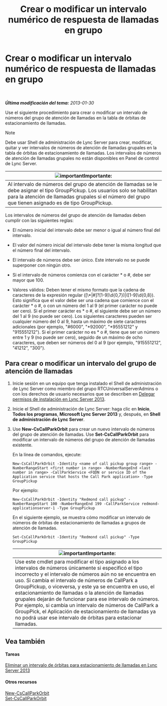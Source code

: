 ﻿---
title: Crear o modificar un intervalo numérico de respuesta de llamadas en grupo
TOCTitle: Crear o modificar un intervalo numérico de respuesta de llamadas en grupo
ms:assetid: 4b442b98-df6b-4e50-8254-b3be9cde21dd
ms:mtpsurl: https://technet.microsoft.com/es-es/library/JJ945627(v=OCS.15)
ms:contentKeyID: 52061682
ms.date: 01/07/2017
mtps_version: v=OCS.15
ms.translationtype: HT
---

# Crear o modificar un intervalo numérico de respuesta de llamadas en grupo

 

_**Última modificación del tema:** 2013-01-30_

Use el siguiente procedimiento para crear o modificar un intervalo de números del grupo de atención de llamadas en la tabla de órbitas de estacionamiento de llamadas.


> [!NOTE]
> Debe usar Shell de administración de Lync Server para crear, modificar, quitar y ver intervalos de números de atención de llamadas grupales en la tabla de órbitas de estacionamiento de llamadas. Los intervalos de números de atención de llamadas grupales no están disponibles en Panel de control de Lync Server.



<table>
<thead>
<tr class="header">
<th><img src="images/Gg425917.important(OCS.15).gif" title="important" alt="important" />Importante:</th>
</tr>
</thead>
<tbody>
<tr class="odd">
<td>Al intervalo de números del grupo de atención de llamadas se le debe asignar el tipo GroupPickup. Los usuarios solo se habilitan para la atención de llamadas grupales si el número del grupo que tienen asignado es de tipo GroupPickup.</td>
</tr>
</tbody>
</table>


Los intervalos de números del grupo de atención de llamadas deben cumplir con las siguientes reglas:

  - El número inicial del intervalo debe ser menor o igual al número final del intervalo.

  - El valor del número inicial del intervalo debe tener la misma longitud que el número final del intervalo.

  - El intervalo de números debe ser único. Este intervalo no se puede superponer con ningún otro.

  - Si el intervalo de números comienza con el carácter \* o \#, debe ser mayor que 100.

  - Valores válidos: Deben tener el mismo formato que la cadena de caracteres de la expresión regular (\[\\\*|\#\]?\[1-9\]\\d{0,7})|(\[1-9\]\\d{0,8}). Esto significa que el valor debe ser una cadena que comience con el carácter \* o \#, o con un número del 1 al 9 (el primer carácter no puede ser cero). Si el primer carácter es \* o \#, el siguiente debe ser un número del 1 al 9 (no puede ser cero). Los siguientes caracteres pueden ser cualquier número del 0 al 9, hasta un máximo de siete caracteres adicionales (por ejemplo, "\#6000", "\*92000", "\*95551212" y "915551212"). Si el primer carácter no es \* o \#, tiene que ser un número entre 1 y 9 (no puede ser cero), seguido de un máximo de ocho caracteres, que deben ser números del 0 al 9 (por ejemplo, "915551212", "41212", "300").

## Para crear o modificar un intervalo del grupo de atención de llamadas

1.  Inicie sesión en un equipo que tenga instalado el Shell de administración de Lync Server como miembro del grupo RTCUniversalServerAdmins o con los derechos de usuario necesarios que se describen en [Delegar permisos de instalación en Lync Server 2013](lync-server-2013-delegate-setup-permissions.md).

2.  Inicie el Shell de administración de Lync Server: haga clic en **Inicio**, **Todos los programas**, **Microsoft Lync Server 2013** y, después, en **Shell de administración de Lync Server**.

3.  Use **New-CsCallParkOrbit** para crear un nuevo intervalo de números del grupo de atención de llamadas. Use **Set-CsCallParkOrbit** para modificar un intervalo de números del grupo de atención de llamadas existente.
    
    En la línea de comandos, ejecute:
    
        New-CsCallParkOrbit -Identity <name of call pickup group range> -NumberRangeStart <first number in range> -NumberRangeEnd <last number in range> -CallParkService <FQDN or service ID of the Application service that hosts the Call Park application> -Type GroupPickup
    
    Por ejemplo:
    
        New-CsCallParkOrbit -Identity "Redmond call pickup" -NumberRangeStart 100 -NumberRangeEnd 199 -CallParkService redmond-applicationserver-1 -Type GroupPickup
    
    En el siguiente ejemplo, se muestra cómo modificar un intervalo de números de órbitas de estacionamiento de llamadas a grupos de atención de llamadas.
    
        Set-CsCallParkOrbit -Identity "Redmond call pickup" -Type GroupPickup
    
    <table>
    <thead>
    <tr class="header">
    <th><img src="images/Gg425917.important(OCS.15).gif" title="important" alt="important" />Importante:</th>
    </tr>
    </thead>
    <tbody>
    <tr class="odd">
    <td>Use este cmdlet para modificar el tipo asignado a los intervalos de números únicamente si especificó el tipo incorrecto y el intervalo de números aún no se encuentra en uso. Si cambia el intervalo de números de CallPark a GroupPickup, o viceversa, y este ya se encuentra en uso, el estacionamiento de llamadas o la atención de llamadas grupales dejarán de funcionar para ese intervalo de números. Por ejemplo, si cambia un intervalo de números de CallPark a GroupPick, el Aplicación de estacionamiento de llamadas ya no podrá usar ese intervalo de órbitas para estacionar llamadas.</td>
    </tr>
    </tbody>
    </table>


## Vea también

#### Tareas

[Eliminar un intervalo de órbitas para estacionamiento de llamadas en Lync Server 2013](lync-server-2013-delete-a-call-park-orbit-range.md)  

#### Otros recursos

[New-CsCallParkOrbit](https://docs.microsoft.com/en-us/powershell/module/skype/New-CsCallParkOrbit)  
[Set-CsCallParkOrbit](https://docs.microsoft.com/en-us/powershell/module/skype/Set-CsCallParkOrbit)

